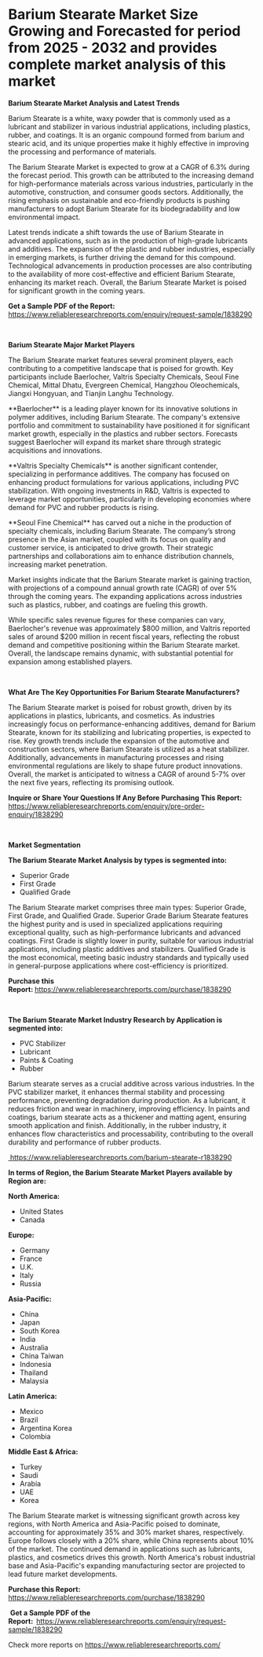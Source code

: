 <p><h1>Barium Stearate Market Size Growing and Forecasted for period from 2025 - 2032 and provides complete market analysis of this market</h1></p><p><strong>Barium Stearate Market Analysis and Latest Trends</strong></p>
<p><p>Barium Stearate is a white, waxy powder that is commonly used as a lubricant and stabilizer in various industrial applications, including plastics, rubber, and coatings. It is an organic compound formed from barium and stearic acid, and its unique properties make it highly effective in improving the processing and performance of materials.</p><p>The Barium Stearate Market is expected to grow at a CAGR of 6.3% during the forecast period. This growth can be attributed to the increasing demand for high-performance materials across various industries, particularly in the automotive, construction, and consumer goods sectors. Additionally, the rising emphasis on sustainable and eco-friendly products is pushing manufacturers to adopt Barium Stearate for its biodegradability and low environmental impact.</p><p>Latest trends indicate a shift towards the use of Barium Stearate in advanced applications, such as in the production of high-grade lubricants and additives. The expansion of the plastic and rubber industries, especially in emerging markets, is further driving the demand for this compound. Technological advancements in production processes are also contributing to the availability of more cost-effective and efficient Barium Stearate, enhancing its market reach. Overall, the Barium Stearate Market is poised for significant growth in the coming years.</p></p>
<p><strong>Get a Sample PDF of the Report:&nbsp;</strong> <a href="https://www.reliableresearchreports.com/enquiry/request-sample/1838290?utm_campaign=3275&utm_medium=2&utm_source=Github&utm_content=ia&utm_term=02042025&utm_id=barium-stearate">https://www.reliableresearchreports.com/enquiry/request-sample/1838290</a></p>
<p>&nbsp;</p>
<p><strong>Barium Stearate Major Market Players</strong></p>
<p><p>The Barium Stearate market features several prominent players, each contributing to a competitive landscape that is poised for growth. Key participants include Baerlocher, Valtris Specialty Chemicals, Seoul Fine Chemical, Mittal Dhatu, Evergreen Chemical, Hangzhou Oleochemicals, Jiangxi Hongyuan, and Tianjin Langhu Technology.</p><p>**Baerlocher** is a leading player known for its innovative solutions in polymer additives, including Barium Stearate. The company's extensive portfolio and commitment to sustainability have positioned it for significant market growth, especially in the plastics and rubber sectors. Forecasts suggest Baerlocher will expand its market share through strategic acquisitions and innovations.</p><p>**Valtris Specialty Chemicals** is another significant contender, specializing in performance additives. The company has focused on enhancing product formulations for various applications, including PVC stabilization. With ongoing investments in R&D, Valtris is expected to leverage market opportunities, particularly in developing economies where demand for PVC and rubber products is rising.</p><p>**Seoul Fine Chemical** has carved out a niche in the production of specialty chemicals, including Barium Stearate. The company’s strong presence in the Asian market, coupled with its focus on quality and customer service, is anticipated to drive growth. Their strategic partnerships and collaborations aim to enhance distribution channels, increasing market penetration.</p><p>Market insights indicate that the Barium Stearate market is gaining traction, with projections of a compound annual growth rate (CAGR) of over 5% through the coming years. The expanding applications across industries such as plastics, rubber, and coatings are fueling this growth.</p><p>While specific sales revenue figures for these companies can vary, Baerlocher's revenue was approximately $800 million, and Valtris reported sales of around $200 million in recent fiscal years, reflecting the robust demand and competitive positioning within the Barium Stearate market. Overall, the landscape remains dynamic, with substantial potential for expansion among established players.</p></p>
<p>&nbsp;</p>
<p><strong>What Are The Key Opportunities For Barium Stearate Manufacturers?</strong></p>
<p><p>The Barium Stearate market is poised for robust growth, driven by its applications in plastics, lubricants, and cosmetics. As industries increasingly focus on performance-enhancing additives, demand for Barium Stearate, known for its stabilizing and lubricating properties, is expected to rise. Key growth trends include the expansion of the automotive and construction sectors, where Barium Stearate is utilized as a heat stabilizer. Additionally, advancements in manufacturing processes and rising environmental regulations are likely to shape future product innovations. Overall, the market is anticipated to witness a CAGR of around 5-7% over the next five years, reflecting its promising outlook.</p></p>
<p><strong>Inquire or Share Your Questions If Any Before Purchasing This Report:</strong> <a href="https://www.reliableresearchreports.com/enquiry/pre-order-enquiry/1838290?utm_campaign=3275&utm_medium=2&utm_source=Github&utm_content=ia&utm_term=02042025&utm_id=barium-stearate">https://www.reliableresearchreports.com/enquiry/pre-order-enquiry/1838290</a></p>
<p>&nbsp;</p>
<p><strong>Market Segmentation</strong></p>
<p><strong>The Barium Stearate Market Analysis by types is segmented into:</strong></p>
<p><ul><li>Superior Grade</li><li>First Grade</li><li>Qualified Grade</li></ul></p>
<p><p>The Barium Stearate market comprises three main types: Superior Grade, First Grade, and Qualified Grade. Superior Grade Barium Stearate features the highest purity and is used in specialized applications requiring exceptional quality, such as high-performance lubricants and advanced coatings. First Grade is slightly lower in purity, suitable for various industrial applications, including plastic additives and stabilizers. Qualified Grade is the most economical, meeting basic industry standards and typically used in general-purpose applications where cost-efficiency is prioritized.</p></p>
<p><strong>Purchase this Report:&nbsp;</strong><a href="https://www.reliableresearchreports.com/purchase/1838290?utm_campaign=3275&utm_medium=2&utm_source=Github&utm_content=ia&utm_term=02042025&utm_id=barium-stearate">https://www.reliableresearchreports.com/purchase/1838290</a></p>
<p>&nbsp;</p>
<p><strong>The Barium Stearate Market Industry Research by Application is segmented into:</strong></p>
<p><ul><li>PVC Stabilizer</li><li>Lubricant</li><li>Paints & Coating</li><li>Rubber</li></ul></p>
<p><p>Barium stearate serves as a crucial additive across various industries. In the PVC stabilizer market, it enhances thermal stability and processing performance, preventing degradation during production. As a lubricant, it reduces friction and wear in machinery, improving efficiency. In paints and coatings, barium stearate acts as a thickener and matting agent, ensuring smooth application and finish. Additionally, in the rubber industry, it enhances flow characteristics and processability, contributing to the overall durability and performance of rubber products.</p></p>
<p><a href="https://www.reliableresearchreports.com/barium-stearate-r1838290?utm_campaign=3275&utm_medium=2&utm_source=Github&utm_content=ia&utm_term=02042025&utm_id=barium-stearate">&nbsp;https://www.reliableresearchreports.com/barium-stearate-r1838290</a></p>
<p><strong>In terms of Region, the Barium Stearate Market Players available by Region are:</strong></p>
<p>
    <p> <strong> North America: </strong>
        <ul>
            <li>United States</li>
            <li>Canada</li>
        </ul>
        </p> 
    <p> <strong> Europe: </strong>
        <ul>
            <li>Germany</li>
            <li>France</li>
            <li>U.K.</li>
            <li>Italy</li>
            <li>Russia</li>
        </ul>
        </p> 
    <p> <strong> Asia-Pacific: </strong>
        <ul>
            <li>China</li>
            <li>Japan</li>
            <li>South Korea</li>
            <li>India</li>
            <li>Australia</li>
            <li>China Taiwan</li>
            <li>Indonesia</li>
            <li>Thailand</li>
            <li>Malaysia</li>
        </ul>
        </p> 
    <p> <strong> Latin America: </strong>
        <ul>
            <li>Mexico</li>
            <li>Brazil</li>
            <li>Argentina Korea</li>
            <li>Colombia</li>
        </ul>
        </p> 
    <p> <strong> Middle East & Africa: </strong>
        <ul>
            <li>Turkey</li>
            <li>Saudi</li>
            <li>Arabia</li>
            <li>UAE</li>
            <li>Korea</li>
        </ul>
    </p>
    </p>
<p><p>The Barium Stearate market is witnessing significant growth across key regions, with North America and Asia-Pacific poised to dominate, accounting for approximately 35% and 30% market shares, respectively. Europe follows closely with a 20% share, while China represents about 10% of the market. The continued demand in applications such as lubricants, plastics, and cosmetics drives this growth. North America's robust industrial base and Asia-Pacific's expanding manufacturing sector are projected to lead future market developments.</p></p>
<p><strong>Purchase this Report: </strong><a href="https://www.reliableresearchreports.com/purchase/1838290?utm_campaign=3275&utm_medium=2&utm_source=Github&utm_content=ia&utm_term=02042025&utm_id=barium-stearate">https://www.reliableresearchreports.com/purchase/1838290</a></p>
<p>&nbsp;<strong>Get a Sample PDF of the Report:&nbsp;&nbsp;</strong><a href="https://www.reliableresearchreports.com/enquiry/request-sample/1838290?utm_campaign=3275&utm_medium=2&utm_source=Github&utm_content=ia&utm_term=02042025&utm_id=barium-stearate">https://www.reliableresearchreports.com/enquiry/request-sample/1838290</a></p>
<p><strong></strong></p>
<p>Check more reports on <a href="https://www.reliableresearchreports.com/?utm_campaign=3275&utm_medium=2&utm_source=Github&utm_content=ia&utm_term=02042025&utm_id=barium-stearate">https://www.reliableresearchreports.com/</a></p>